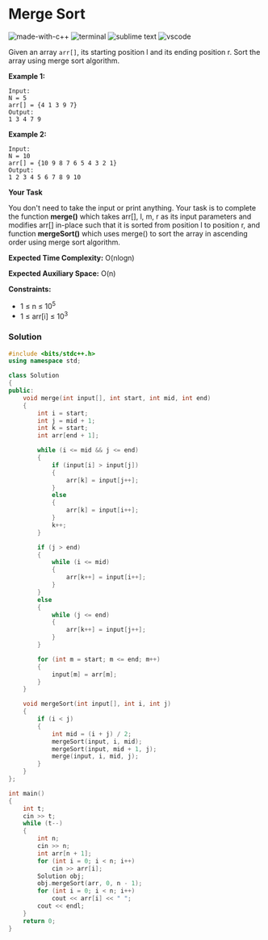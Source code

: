 # Merge Sort
![made-with-c++](https://img.shields.io/badge/Made%20with-C++-007396.svg)
![terminal](https://img.shields.io/badge/Windows%20Terminal-4D4D4D?logo=windows%20terminal&logoColor=white)
![sublime text](https://img.shields.io/badge/sublime_text-%23575757.svg?logo=sublime-text&logoColor=important)
![vscode](https://img.shields.io/badge/Visual_Studio_Code-0078D4?logo=visual%20studio%20code&logoColor=white)

Given an array `arr[]`, its starting position l and its ending position r. Sort the array using merge sort algorithm.

__Example 1:__
```
Input:
N = 5
arr[] = {4 1 3 9 7}
Output:
1 3 4 7 9
```
__Example 2:__
```
Input:
N = 10
arr[] = {10 9 8 7 6 5 4 3 2 1}
Output:
1 2 3 4 5 6 7 8 9 10
```
__Your Task__

You don't need to take the input or print anything. Your task is to complete the function **merge()** which takes arr[], l, m, r as its input parameters and modifies arr[] in-place such that it is sorted from position l to position r, and function **mergeSort()** which uses merge() to sort the array in ascending order using merge sort algorithm.

__Expected Time Complexity:__ O(nlogn)

__Expected Auxiliary Space:__ O(n)

__Constraints:__
- 1 ≤ n ≤ 10<sup>5</sup>
- 1 ≤ arr[i] ≤ 10<sup>3</sup>

### Solution
```cpp
#include <bits/stdc++.h>
using namespace std;

class Solution
{
public:
    void merge(int input[], int start, int mid, int end)
    {
        int i = start;
        int j = mid + 1;
        int k = start;
        int arr[end + 1];

        while (i <= mid && j <= end)
        {
            if (input[i] > input[j])
            {
                arr[k] = input[j++];
            }
            else
            {
                arr[k] = input[i++];
            }
            k++;
        }

        if (j > end)
        {
            while (i <= mid)
            {
                arr[k++] = input[i++];
            }
        }
        else
        {
            while (j <= end)
            {
                arr[k++] = input[j++];
            }
        }

        for (int m = start; m <= end; m++)
        {
            input[m] = arr[m];
        }
    }

    void mergeSort(int input[], int i, int j)
    {
        if (i < j)
        {
            int mid = (i + j) / 2;
            mergeSort(input, i, mid);
            mergeSort(input, mid + 1, j);
            merge(input, i, mid, j);
        }
    }
};

int main()
{
    int t;
    cin >> t;
    while (t--)
    {
        int n;
        cin >> n;
        int arr[n + 1];
        for (int i = 0; i < n; i++)
            cin >> arr[i];
        Solution obj;
        obj.mergeSort(arr, 0, n - 1);
        for (int i = 0; i < n; i++)
            cout << arr[i] << " ";
        cout << endl;
    }
    return 0;
}
```